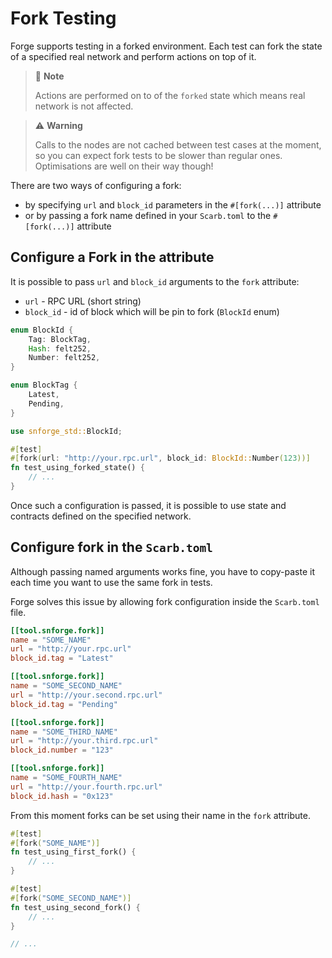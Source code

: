 # Fork Testing

Forge supports testing in a forked environment. Each test can fork the state of a specified real
network and perform actions on top of it.

> 📝 **Note**
>
> Actions are performed on to of the `forked` state which means real network is not affected.


> ⚠️ **Warning**
>
> Calls to the nodes are not cached between test cases at the moment, so you can expect fork
> tests to be slower than regular ones. Optimisations are well on their way though!

There are two ways of configuring a fork:
- by specifying `url` and `block_id` parameters in the `#[fork(...)]` attribute
- or by passing a fork name defined in your `Scarb.toml` to the `#[fork(...)]` attribute

## Configure a Fork in the attribute

It is possible to pass `url` and `block_id` arguments to the `fork` attribute:
- `url` - RPC URL (short string)
- `block_id` - id of block which will be pin to fork (`BlockId` enum)

```rust
enum BlockId {
    Tag: BlockTag,
    Hash: felt252,
    Number: felt252,
}

enum BlockTag {
    Latest,
    Pending,
}
```

```rust
use snforge_std::BlockId;

#[test]
#[fork(url: "http://your.rpc.url", block_id: BlockId::Number(123))]
fn test_using_forked_state() {
    // ...
}
```

Once such a configuration is passed, it is possible to use state and contracts defined on the specified network.

## Configure fork in the `Scarb.toml`

Although passing named arguments works fine, you have to copy-paste it each time you want to use
the same fork in tests.

Forge solves this issue by allowing fork configuration inside the `Scarb.toml` file.
```toml
[[tool.snforge.fork]]
name = "SOME_NAME"
url = "http://your.rpc.url"
block_id.tag = "Latest"

[[tool.snforge.fork]]
name = "SOME_SECOND_NAME"
url = "http://your.second.rpc.url"
block_id.tag = "Pending"

[[tool.snforge.fork]]
name = "SOME_THIRD_NAME"
url = "http://your.third.rpc.url"
block_id.number = "123"

[[tool.snforge.fork]]
name = "SOME_FOURTH_NAME"
url = "http://your.fourth.rpc.url"
block_id.hash = "0x123"
```

From this moment forks can be set using their name in the `fork` attribute.

```rust
#[test]
#[fork("SOME_NAME")]
fn test_using_first_fork() {
    // ...
}

#[test]
#[fork("SOME_SECOND_NAME")]
fn test_using_second_fork() {
    // ...
}

// ...
```
